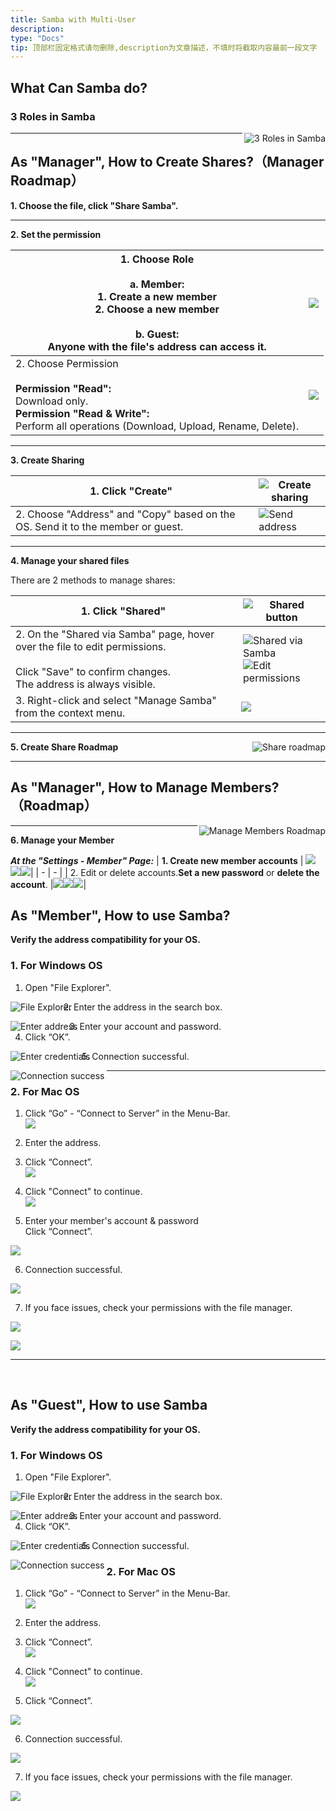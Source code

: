 ```yaml
---
title: Samba with Multi-User
description: 
type: "Docs"
tip: 顶部栏固定格式请勿删除,description为文章描述，不填时将截取内容最前一段文字
---
```


## What Can Samba do?

### 3 Roles in Samba
<img align="right" src="https://manage.icewhale.io/api/static/docs/1728713979484_image.png" alt="3 Roles in Samba">

---

## As "Manager", How to Create Shares?（Manager Roadmap）

**1. Choose the file, click "Share Samba".**

---

**2. Set the permission**

| 1. Choose Role <br><br> a. Member:<br> 1. Create a new member<br>2. Choose a new member<br><br> b. Guest:<br>Anyone with the file's address can access it. | ![](https://manage.icewhale.io/api/static/docs/1728719197031_image.png) |
| -------- | ----- |
| 2. Choose Permission<br><br> **Permission "Read":** <br> Download only.<br> **Permission "Read & Write":** <br> Perform all operations (Download, Upload, Rename, Delete). | ![](https://manage.icewhale.io/api/static/docs/1728719216869_image.png)|

---

**3. Create Sharing**


| 1. Click "Create" | <img align="right" src="https://manage.icewhale.io/api/static/docs/1728638375493_image.png" alt="Create sharing"> |
| -------- | ----- |
| 2. Choose "Address" and "Copy" based on the OS. Send it to the member or guest. | <img align="right" src="https://manage.icewhale.io/api/static/docs/1728638496968_image.png" alt="Send address"> |

---

**4. Manage your shared files**

There are 2 methods to manage shares:


| 1. Click "Shared" | <img align="right" src="https://manage.icewhale.io/api/static/docs/1728638620287_image.png" alt="Shared button"> |
| -------- | ----- |
| 2. On the "Shared via Samba" page, hover over the file to edit permissions.<br><br> Click "Save" to confirm changes.<br> The address is always visible. | <img align="right" src="https://manage.icewhale.io/api/static/docs/1728638763045_image.png" alt="Shared via Samba"><br><img align="right" src="https://manage.icewhale.io/api/static/docs/1728638801741_image.png" alt="Edit permissions"> |
| 3. Right-click and select "Manage Samba" from the context menu.  | ![](https://manage.icewhale.io/api/static/docs/1728714108676_image.png) |

---

**5. Create Share Roadmap**
<img align="right" src="https://manage.icewhale.io/api/static/docs/1728714127575_image.png" alt="Share roadmap">

---

## As "Manager", How to Manage Members?（Roadmap）

<img align="right" src="https://manage.icewhale.io/api/static/docs/1728714150294_image.png" alt="Manage Members Roadmap">

---

**6. Manage your Member**

***At the "Settings - Member" Page:***
| **1. Create new member accounts** | ![](https://manage.icewhale.io/api/static/docs/1740556673210_img_v3_02js_5652110b-ba30-49f4-8a46-f97dbd7defbg.png) ![](https://manage.icewhale.io/api/static/docs/1740556688981_img_v3_02js_376725eb-69e4-4d95-a07e-87cd87d6694g.png)![](https://manage.icewhale.io/api/static/docs/1740556707102_img_v3_02js_018c5c70-dc76-4e0d-ad51-c08eeee9570g.jpg)|
| - | - |
| 2. Edit or delete accounts.**Set a new password** or **delete the account**. |![](https://manage.icewhale.io/api/static/docs/1740560059915_img_v3_02js_27a8ffc1-bc61-44ec-aceb-f50a2dbc347g.png)![](https://manage.icewhale.io/api/static/docs/1740560070975_img_v3_02js_01b02471-e1f0-476b-9b50-16206153c40g.png)![](https://manage.icewhale.io/api/static/docs/1740560080903_img_v3_02js_5ea14e02-7f6e-45c4-9600-849591fbc96g.png)|


## As "Member",  How to use Samba?

**Verify the address compatibility for your OS.**

### 1. For Windows OS

1. Open "File Explorer".  
<img align="left" src="https://manage.icewhale.io/api/static/docs/1728370332527_4.1.png" alt="File Explorer">

2. Enter the address in the search box.  
<img align="left" src="https://manage.icewhale.io/api/static/docs/1728370346032_4.2.png" alt="Enter address">

3. Enter your account and password.  
4. Click “OK”.  
<img align="left" src="https://manage.icewhale.io/api/static/docs/1728370367682_4.3.png" alt="Enter credentials">

5. Connection successful.  
<img align="left" src="https://manage.icewhale.io/api/static/docs/1728370378592_4.4.png" alt="Connection success">

---

### 2. For Mac OS

1. Click “Go” - “Connect to Server” in the Menu-Bar.  
![](https://manage.icewhale.io/api/static/docs/1728716756088_image.png)

2. Enter the address.  
3. Click “Connect”.  
![](https://manage.icewhale.io/api/static/docs/1728716774112_image.png)

4. Click "Connect" to continue.  
![](https://manage.icewhale.io/api/static/docs/1728716793165_image.png)


5. Enter your member's account & password <br> Click “Connect”.

![](https://manage.icewhale.io/api/static/docs/1728717010704_image.png)



6. Connection successful.


![](https://manage.icewhale.io/api/static/docs/1728716826383_image.png)

7. If you face issues, check your permissions with the file manager.

![](https://manage.icewhale.io/api/static/docs/1728717094721_image.png)


![](https://manage.icewhale.io/api/static/docs/1728716835239_image.png)


---
<br>

## As "Guest", How to use Samba

**Verify the address compatibility for your OS.**

### 1. For Windows OS

1. Open "File Explorer".  
<img align="left" src="https://manage.icewhale.io/api/static/docs/1728370332527_4.1.png" alt="File Explorer">

2. Enter the address in the search box.  
<img align="left" src="https://manage.icewhale.io/api/static/docs/1728370346032_4.2.png" alt="Enter address">

3. Enter your account and password.  
4. Click “OK”.  
<img align="left" src="https://manage.icewhale.io/api/static/docs/1728370367682_4.3.png" alt="Enter credentials">

5. Connection successful.  
<img align="left" src="https://manage.icewhale.io/api/static/docs/1728370378592_4.4.png" alt="Connection success">


### 2. For Mac OS

1. Click “Go” - “Connect to Server” in the Menu-Bar.  
![](https://manage.icewhale.io/api/static/docs/1728716756088_image.png)

2. Enter the address.  
3. Click “Connect”.  
![](https://manage.icewhale.io/api/static/docs/1728716774112_image.png)

4. Click "Connect" to continue.  
![](https://manage.icewhale.io/api/static/docs/1728716793165_image.png)


5. Click “Connect”.  

![](https://manage.icewhale.io/api/static/docs/1728716808184_image.png)

6. Connection successful.  

![](https://manage.icewhale.io/api/static/docs/1728717283253_image.png)

7. If you face issues, check your permissions with the file manager.  

![](https://manage.icewhale.io/api/static/docs/1728716835239_image.png)

